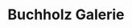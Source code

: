 ---
title: "Buchholz Galerie"
url: /buchholz-in-der-nordheide/buchholz-galerie/
shop: Einkaufszentrum
---